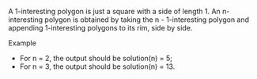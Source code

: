 A 1-interesting polygon is just a square with a side of length 1. 
An n-interesting polygon is obtained by taking the n - 1-interesting polygon and appending 1-interesting polygons to its rim, side by side.

Example
* For n = 2, the output should be
solution(n) = 5;
* For n = 3, the output should be
solution(n) = 13.
